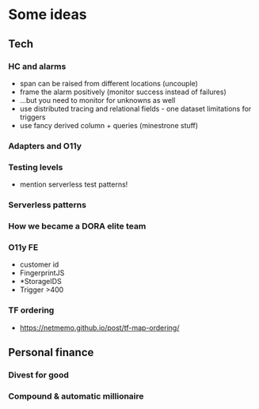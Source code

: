 # Some ideas

## Tech

### HC and alarms

- span can be raised from different locations (uncouple)
- frame the alarm positively (monitor success instead of failures)
- ...but you need to monitor for unknowns as well
- use distributed tracing and relational fields - one dataset limitations for triggers
- use fancy derived column + queries (minestrone stuff)

### Adapters and O11y

### Testing levels

- mention serverless test patterns!

### Serverless patterns

### How we became a DORA elite team

### O11y FE

- customer id
- FingerprintJS
- \*StorageIDS
- Trigger >400

### TF ordering

- https://netmemo.github.io/post/tf-map-ordering/

## Personal finance

### Divest for good

### Compound & automatic millionaire
